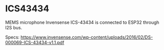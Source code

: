 # ICS43434
MEMS microphone Invensense ICS-43434 is connected to ESP32 through I2S bus.

Specs: https://www.invensense.com/wp-content/uploads/2016/02/DS-000069-ICS-43434-v1.1.pdf
